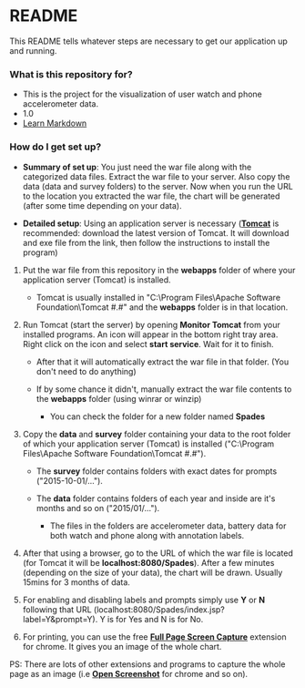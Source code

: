 # README #

This README tells whatever steps are necessary to get our application up and running.

### What is this repository for? ###

* This is the project for the visualization of user watch and phone accelerometer data.
* 1.0
* [Learn Markdown](https://bitbucket.org/tutorials/markdowndemo)

### How do I get set up? ###

* **Summary of set up**: You just need the war file along with the categorized data files. Extract the war file to your server. Also copy the data (data and survey folders) to the server. Now when you run the URL to the location you extracted the war file, the chart will be generated (after some time depending on your data).

* **Detailed setup**: Using an application server is necessary ([**Tomcat**](http://tomcat.apache.org/) is recommended: download the latest version of Tomcat. It will download and exe file from the link, then follow the instructions to install the program)

1) Put the war file from this repository in the **webapps** folder of where your application server (Tomcat) is installed.

   * Tomcat is usually installed in "C:\Program Files\Apache Software Foundation\Tomcat #.#" and the **webapps** folder is in that location.

2) Run Tomcat (start the server) by opening **Monitor Tomcat** from your installed programs. An icon will appear in the bottom right tray area. Right click on the icon and select **start service**. Wait for it to finish.

   * After that it will automatically extract the war file in that folder. (You don't need to do anything)

   * If by some chance it didn't, manually extract the war file contents to the **webapps** folder (using winrar or winzip)

      * You can check the folder for a new folder named **Spades**

3) Copy the **data** and **survey** folder containing your data to the root folder of which your application server (Tomcat) is installed ("C:\Program Files\Apache Software Foundation\Tomcat #.#").

   * The **survey** folder contains folders with exact dates for prompts ("2015-10-01/...").

   * The **data** folder contains folders of each year and inside are it's months and so on ("2015/01/...").

      * The files in the folders are accelerometer data, battery data for both watch and phone along with annotation labels.

4) After that using a browser, go to the URL of which the war file is located (for Tomcat it will be **localhost:8080/Spades**). After a few minutes (depending on the size of your data), the chart will be drawn. Usually 15mins for 3 months of data.

5) For enabling and disabling labels and prompts simply use **Y** or **N** following that URL (localhost:8080/Spades/index.jsp?label=Y&prompt=Y). Y is for Yes and N is for No.

6) For printing, you can use the free **[Full Page Screen Capture](https://chrome.google.com/webstore/detail/full-page-screen-capture/fdpohaocaechififmbbbbbknoalclacl?hl=en-US)** extension for chrome. It gives you an image of the whole chart.

PS: There are lots of other extensions and programs to capture the whole page as an image (i.e **[Open Screenshot](https://chrome.google.com/webstore/detail/open-screenshot/akgpcdalpfphjmfifkmfbpdmgdmeeaeo?hl=en)** for chrome and so on).